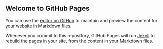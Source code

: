 ## Welcome to GitHub Pages

You can use the [editor on GitHub](https://github.com/aishwaryamn/aishwaryamn.github.io/edit/master/index.md) to maintain and preview the content for your website in Markdown files.

Whenever you commit to this repository, GitHub Pages will run [Jekyll](https://jekyllrb.com/) to rebuild the pages in your site, from the content in your Markdown files.

